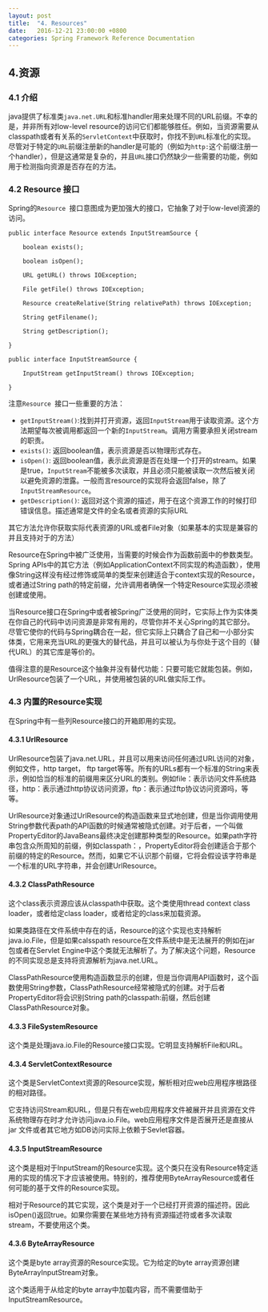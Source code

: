 ```yaml
---
layout: post
title:  "4. Resources"
date:   2016-12-21 23:00:00 +0800
categories: Spring Framework Reference Documentation
---
```


## 4.资源

### 4.1 介绍

java提供了标准类```java.net.URL```和标准handler用来处理不同的URL前缀。不幸的是，并非所有对low-level resource的访问它们都能够胜任。例如，当资源需要从classpath或者有关系的```ServletContext```中获取时，你找不到```URL```标准化的实现。尽管对于特定的```URL```前缀注册新的handler是可能的（例如为```http:```这个前缀注册一个handler），但是这通常是复杂的，并且```URL```接口仍然缺少一些需要的功能，例如用于检测指向资源是否存在的方法。

### 4.2 Resource 接口

Spring的```Resource ```接口意图成为更加强大的接口，它抽象了对于low-level资源的访问。

```
public interface Resource extends InputStreamSource {

    boolean exists();

    boolean isOpen();

    URL getURL() throws IOException;

    File getFile() throws IOException;

    Resource createRelative(String relativePath) throws IOException;

    String getFilename();

    String getDescription();

}
```

```
public interface InputStreamSource {

    InputStream getInputStream() throws IOException;

}
```

注意```Resource ```接口一些重要的方法：

* ```getInputStream()```:找到并打开资源，返回```InputStream```用于读取资源。这个方法期望每次被调用都返回一个新的```InputStream```。调用方需要承担关闭stream的职责。
* ```exists()```: 返回boolean值，表示资源是否以物理形式存在。
* ```isOpen()```: 返回boolean值，表示此资源是否在处理一个打开的stream。如果是true，```InputStream```不能被多次读取，并且必须只能被读取一次然后被关闭以避免资源的泄露。一般而言resource的实现将会返回false，除了```InputStreamResource```。
* ```getDescription()```: 返回对这个资源的描述，用于在这个资源工作的时候打印错误信息。描述通常是文件的全名或者资源的实际URL

其它方法允许你获取实际代表资源的URL或者File对象（如果基本的实现是兼容的并且支持对于的方法）

Resource在Spring中被广泛使用，当需要的时候会作为函数前面中的参数类型。Spring APIs中的其它方法（例如ApplicationContext不同实现的构造函数），使用像String这样没有经过修饰或简单的类型来创建适合于context实现的Resource，或者通过String path的特定前缀，允许调用者确保一个特定Resource实现必须被创建或使用。

当Resource接口在Spring中或者被Spring广泛使用的同时，它实际上作为实体类在你自己的代码中访问资源是非常有用的，尽管你并不关心Spring的其它部分。尽管它使你的代码与Spring耦合在一起，但它实际上只耦合了自己和一小部分实体类，它用来充当URL的更强大的替代品，并且可以被认为与你处于这个目的（替代URL）的其它库是等价的。

值得注意的是Resource这个抽象并没有替代功能：只要可能它就能包装。例如，UrlResource包装了一个URL，并使用被包装的URL做实际工作。

### 4.3 内置的Resource实现

在Spring中有一些列Resource接口的开箱即用的实现。

#### 4.3.1 UrlResource

UrlResource包装了java.net.URL，并且可以用来访问任何通过URL访问的对象，例如文件，http target， ftp target等等。所有的URLs都有一个标准的String来表示，例如恰当的标准的前缀用来区分URL的类别。例如file：表示访问文件系统路径，http：表示通过http协议访问资源，ftp：表示通过ftp协议访问资源吗，等等。

UrlResource对象通过UrlResource的构造函数来显式地创建，但是当你调用使用String参数代表path的API函数的时候通常被隐式创建。对于后者，一个叫做PropertyEditor的JavaBeans最终决定创建那种类型的Resource。如果path字符串包含众所周知的前缀，例如classpath：，PropertyEditor将会创建适合于那个前缀的特定的Resource。然而，如果它不认识那个前缀，它将会假设该字符串是一个标准的URL字符串，并会创建UrlResource。


#### 4.3.2 ClassPathResource

这个class表示资源应该从classpath中获取。这个类使用thread context class loader，或者给定class loader，或者给定的class来加载资源。

如果类路径在文件系统中存在的话，Resource的这个实现也支持解析java.io.File，但是如果calsspath resource在文件系统中是无法展开的例如在jar包或者在Servlet Engine中这个类就无法解析了。为了解决这个问题，Resource的不同实现总是支持将资源解析为java.net.URL。


ClassPathResource使用构造函数显示的创建，但是当你调用API函数时，这个函数使用String参数，ClassPathResource经常被隐式的创建。对于后者PropertyEditor将会识别String path的classpath:前缀，然后创建ClassPathResource对象。


#### 4.3.3 FileSystemResource

这个类是处理java.io.File的Resource接口实现。它明显支持解析File和URL。

#### 4.3.4 ServletContextResource

这个类是ServletContext资源的Resource实现，解析相对应web应用程序根路径的相对路径。

它支持访问Stream和URL，但是只有在web应用程序文件被展开并且资源在文件系统物理存在时才允许访问java.io.File。web应用程序文件是否展开还是直接从jar
文件或者其它地方如DB访问实际上依赖于Sevlet容器。

#### 4.3.5 InputStreamResource

这个类是相对于InputStream的Resource实现。这个类只在没有Resource特定适用的实现的情况下才应该被使用。特别的，推荐使用ByteArrayResource或者任何可能的基于文件的Resource实现。

相对于Resource的其它实现，这个类是对于一个已经打开资源的描述符。因此isOpen()返回true。如果你需要在某些地方持有资源描述符或者多次读取stream，不要使用这个类。

#### 4.3.6 ByteArrayResource

这个类是byte array资源的Resource实现。它为给定的byte array资源创建ByteArrayInputStream对象。

这个类适用于从给定的byte array中加载内容，而不需要借助于InputStreamResource。